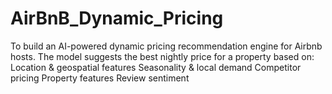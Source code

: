 # AirBnB_Dynamic_Pricing
To build an AI-powered dynamic pricing recommendation engine for Airbnb hosts. 
The model suggests the best nightly price for a property based on:
 Location & geospatial features
 Seasonality & local demand
 Competitor pricing
 Property features
 Review sentiment
